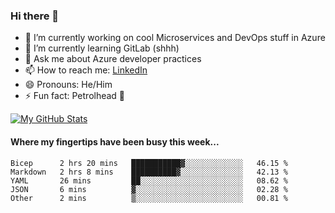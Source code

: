 ### Hi there 👋

- 🔭 I’m currently working on cool Microservices and DevOps stuff in Azure
- 🌱 I’m currently learning GitLab (shhh)
- 💬 Ask me about Azure developer practices
- 📫 How to reach me: [LinkedIn](https://www.linkedin.com/in/gordonbyers/)
- 😄 Pronouns: He/Him 
- ⚡ Fun fact: Petrolhead 🚙

[![My GitHub Stats](https://github-readme-stats.vercel.app/api/?username=gordonby&count_private=true&theme=tokyonight&showicons=true)]()
<!--[![My GitHub Language Stats](https://github-readme-stats.vercel.app/api/top-langs/?username=gordonby&langs_count=5&theme=tokyonight)]()-->

#### Where my fingertips have been busy this week... 
<!--START_SECTION:waka-->

```text
Bicep      2 hrs 20 mins   ███████████▓░░░░░░░░░░░░░   46.15 %
Markdown   2 hrs 8 mins    ██████████▓░░░░░░░░░░░░░░   42.13 %
YAML       26 mins         ██░░░░░░░░░░░░░░░░░░░░░░░   08.62 %
JSON       6 mins          ▓░░░░░░░░░░░░░░░░░░░░░░░░   02.28 %
Other      2 mins          ▒░░░░░░░░░░░░░░░░░░░░░░░░   00.81 %
```

<!--END_SECTION:waka-->
